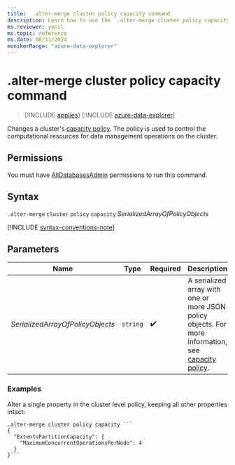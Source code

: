 ```yaml
---
title:  .alter-merge cluster policy capacity command
description: Learn how to use the `.alter-merge cluster policy capacity` command to turn on or turn off a cluster's capacity policy.
ms.reviewer: yonil
ms.topic: reference
ms.date: 08/11/2024
monikerRange: "azure-data-explorer"
---
```

# .alter-merge cluster policy capacity command

> [!INCLUDE [applies](../includes/applies-to-version/applies.md)] [!INCLUDE [azure-data-explorer](../includes/applies-to-version/azure-data-explorer.md)]

Changes a cluster's [capacity policy](capacity-policy.md). The policy is used to control the computational resources for data management operations on the cluster.

## Permissions

You must have [AllDatabasesAdmin](../access-control/role-based-access-control.md) permissions to run this command.

## Syntax

`.alter-merge` `cluster` `policy` `capacity` *SerializedArrayOfPolicyObjects*

[!INCLUDE [syntax-conventions-note](../includes/syntax-conventions-note.md)]

## Parameters

|Name|Type|Required|Description|
|--|--|--|--|
|*SerializedArrayOfPolicyObjects*| `string` | :heavy_check_mark:|A serialized array with one or more JSON policy objects. For more information, see [capacity policy](capacity-policy.md).|

### Examples

Alter a single property in the cluster level policy, keeping all other properties intact:

```kusto
.alter-merge cluster policy capacity ```
{
  "ExtentsPartitionCapacity": {
    "MaximumConcurrentOperationsPerNode": 4
  }
}```
```
